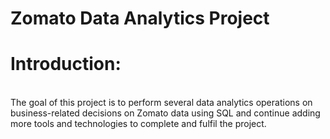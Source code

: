 # Zomato Data Analytics Project

<html>
  <h1>Introduction:</h1>
  <br>
  <p style="margin-top: 0px; text-size: 50px;">The goal of this project is to perform several data analytics operations on business-related decisions on Zomato data using SQL and continue adding more tools and technologies to complete and fulfil the project.</p>
</html>
